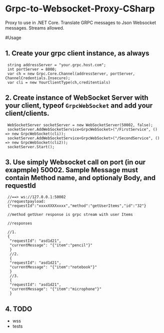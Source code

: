 # Grpc-to-Websocket-Proxy-CSharp
Proxy to use in .NET Core. Translate GRPC messages to Json Websocket messages. Streams allowed. 

#Usage

## 1. Create your grpc client instance, as always

```
 string addressServer = "your.grpc.host.com";
 int portServer = 8000;
 var ch = new Grpc.Core.Channel(addressServer, portServer, ChannelCredentials.Insecure);
 var cli = new YourClientType(ch,creditentials)
```

## 2. Create instance of WebSocket Server with your client, typeof `GrpcWebSocket` and add your client/clients.

```
 WebSocketServer socketServer = new WebSocketServer(50002, false);
 socketServer.AddWebSocketService<GrpcWebSocket>("/FirstService", () => new GrpcWebSocket(cli));
 socketServer.AddWebSocketService<GrpcWebSocket>("/SecondService", () => new GrpcWebSocket(cli2));
 socketServer.Start();

```

## 3. Use simply Websocket call on port (in our exapmple) 50002. Sample Message must contain Method name, and optionaly Body, and requestId

```
 //==> ws://127.0.0.1:50002
 //requestpayload:
 {"requestId":"xxxxXXXXxxxx","method":"getUserItems","id":"32"}

 //method getUser response is grpc stream with user Items

 //responses

 //1.
 {
  "requestId": "asd1d21",
  "currentMessage": "{"item":"pencil"}"
  }
  //2.
  {
  "requestId": "asd1d21",
  "currentMessage": "{"item":"notebook"}"
  }
  //3.
  {
  "requestId": "asd1d21",
  "currentMessage": "{"item":"microphone"}"
  }

```


## 4. TODO
 - wss
 - tests
 